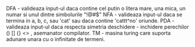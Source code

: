DFA - valideaza input-ul daca contine cel putin o litera mare, una mica, un numar si unul dintre simbolurile "!@#$"
NFA - valideaza input-ul daca se termina in a, b, c, sau 'cat' sau daca contine 'cattt^no' oriunde.
PDA - valideaza input-ul daca respecta simetria deschidere - inchidere perechilor () [] {} <> , asemanator  compilator.
TM  - masina turing care suporta adunare unara cu o infinitate de termeni.
